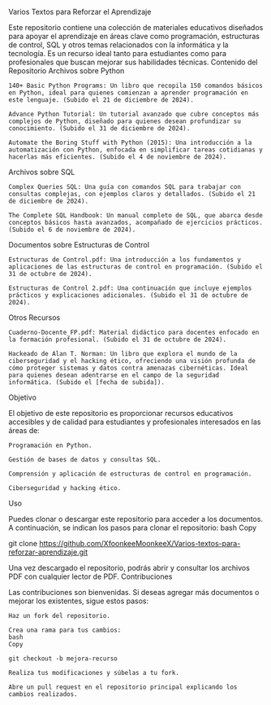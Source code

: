 Varios Textos para Reforzar el Aprendizaje

Este repositorio contiene una colección de materiales educativos diseñados para apoyar el aprendizaje en áreas clave como programación, estructuras de control, SQL y otros temas relacionados con la informática y la tecnología. Es un recurso ideal tanto para estudiantes como para profesionales que buscan mejorar sus habilidades técnicas.
Contenido del Repositorio
Archivos sobre Python

    140+ Basic Python Programs: Un libro que recopila 150 comandos básicos en Python, ideal para quienes comienzan a aprender programación en este lenguaje. (Subido el 21 de diciembre de 2024).

    Advance Python Tutorial: Un tutorial avanzado que cubre conceptos más complejos de Python, diseñado para quienes desean profundizar su conocimiento. (Subido el 31 de diciembre de 2024).

    Automate the Boring Stuff with Python (2015): Una introducción a la automatización con Python, enfocada en simplificar tareas cotidianas y hacerlas más eficientes. (Subido el 4 de noviembre de 2024).

Archivos sobre SQL

    Complex Queries SQL: Una guía con comandos SQL para trabajar con consultas complejas, con ejemplos claros y detallados. (Subido el 21 de diciembre de 2024).

    The Complete SQL Handbook: Un manual completo de SQL, que abarca desde conceptos básicos hasta avanzados, acompañado de ejercicios prácticos. (Subido el 6 de noviembre de 2024).

Documentos sobre Estructuras de Control

    Estructuras de Control.pdf: Una introducción a los fundamentos y aplicaciones de las estructuras de control en programación. (Subido el 31 de octubre de 2024).

    Estructuras de Control 2.pdf: Una continuación que incluye ejemplos prácticos y explicaciones adicionales. (Subido el 31 de octubre de 2024).

Otros Recursos

    Cuaderno-Docente_FP.pdf: Material didáctico para docentes enfocado en la formación profesional. (Subido el 31 de octubre de 2024).

    Hackeado de Alan T. Norman: Un libro que explora el mundo de la ciberseguridad y el hacking ético, ofreciendo una visión profunda de cómo proteger sistemas y datos contra amenazas cibernéticas. Ideal para quienes desean adentrarse en el campo de la seguridad informática. (Subido el [fecha de subida]).

Objetivo

El objetivo de este repositorio es proporcionar recursos educativos accesibles y de calidad para estudiantes y profesionales interesados en las áreas de:

    Programación en Python.

    Gestión de bases de datos y consultas SQL.

    Comprensión y aplicación de estructuras de control en programación.

    Ciberseguridad y hacking ético.

Uso

Puedes clonar o descargar este repositorio para acceder a los documentos. A continuación, se indican los pasos para clonar el repositorio:
bash
Copy

git clone https://github.com/XfoonkeeMoonkeeX/Varios-textos-para-reforzar-aprendizaje.git

Una vez descargado el repositorio, podrás abrir y consultar los archivos PDF con cualquier lector de PDF.
Contribuciones

Las contribuciones son bienvenidas. Si deseas agregar más documentos o mejorar los existentes, sigue estos pasos:

    Haz un fork del repositorio.

    Crea una rama para tus cambios:
    bash
    Copy

    git checkout -b mejora-recurso

    Realiza tus modificaciones y súbelas a tu fork.

    Abre un pull request en el repositorio principal explicando los cambios realizados.

